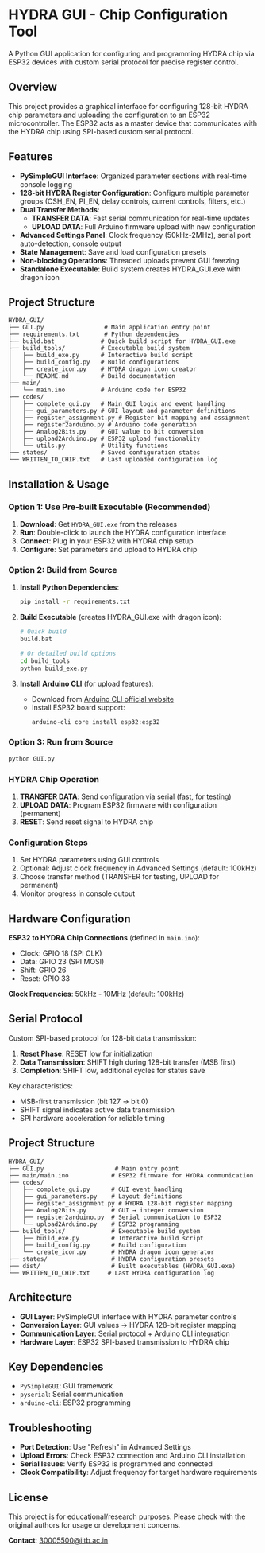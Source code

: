 # HYDRA GUI - Chip Configuration Tool

A Python GUI application for configuring and programming HYDRA chip via ESP32 devices with custom serial protocol for precise register control.

## Overview

This project provides a graphical interface for configuring 128-bit HYDRA chip parameters and uploading the configuration to an ESP32 microcontroller. The ESP32 acts as a master device that communicates with the HYDRA chip using SPI-based custom serial protocol.

## Features

- **PySimpleGUI Interface**: Organized parameter sections with real-time console logging
- **128-bit HYDRA Register Configuration**: Configure multiple parameter groups (CSH_EN, PI_EN, delay controls, current controls, filters, etc.)
- **Dual Transfer Methods**: 
  - **TRANSFER DATA**: Fast serial communication for real-time updates
  - **UPLOAD DATA**: Full Arduino firmware upload with new configuration
- **Advanced Settings Panel**: Clock frequency (50kHz-2MHz), serial port auto-detection, console output
- **State Management**: Save and load configuration presets
- **Non-blocking Operations**: Threaded uploads prevent GUI freezing
- **Standalone Executable**: Build system creates HYDRA_GUI.exe with dragon icon

## Project Structure

```
HYDRA_GUI/
├── GUI.py                 # Main application entry point
├── requirements.txt       # Python dependencies
├── build.bat             # Quick build script for HYDRA_GUI.exe
├── build_tools/          # Executable build system
│   ├── build_exe.py      # Interactive build script
│   ├── build_config.py   # Build configurations
│   ├── create_icon.py    # HYDRA dragon icon creator
│   └── README.md         # Build documentation
├── main/
│   └── main.ino          # Arduino code for ESP32
├── codes/
│   ├── complete_gui.py   # Main GUI logic and event handling
│   ├── gui_parameters.py # GUI layout and parameter definitions
│   ├── register_assignment.py # Register bit mapping and assignment
│   ├── register2arduino.py # Arduino code generation
│   ├── Analog2Bits.py    # GUI value to bit conversion
│   ├── upload2Arduino.py # ESP32 upload functionality
│   └── utils.py          # Utility functions
├── states/               # Saved configuration states
└── WRITTEN_TO_CHIP.txt   # Last uploaded configuration log
```

## Installation & Usage

### Option 1: Use Pre-built Executable (Recommended)
1. **Download**: Get `HYDRA_GUI.exe` from the releases
2. **Run**: Double-click to launch the HYDRA configuration interface
3. **Connect**: Plug in your ESP32 with HYDRA chip setup
4. **Configure**: Set parameters and upload to HYDRA chip

### Option 2: Build from Source

1. **Install Python Dependencies**:
   ```bash
   pip install -r requirements.txt
   ```

2. **Build Executable** (creates HYDRA_GUI.exe with dragon icon):
   ```bash
   # Quick build
   build.bat
   
   # Or detailed build options
   cd build_tools
   python build_exe.py
   ```

3. **Install Arduino CLI** (for upload features):
   - Download from [Arduino CLI official website](https://arduino.github.io/arduino-cli/)
   - Install ESP32 board support:
     ```bash
     arduino-cli core install esp32:esp32
     ```

### Option 3: Run from Source
```bash
python GUI.py
```

### HYDRA Chip Operation

1. **TRANSFER DATA**: Send configuration via serial (fast, for testing)
2. **UPLOAD DATA**: Program ESP32 firmware with configuration (permanent)
3. **RESET**: Send reset signal to HYDRA chip

### Configuration Steps

1. Set HYDRA parameters using GUI controls
2. Optional: Adjust clock frequency in Advanced Settings (default: 100kHz)
3. Choose transfer method (TRANSFER for testing, UPLOAD for permanent)
4. Monitor progress in console output

## Hardware Configuration

**ESP32 to HYDRA Chip Connections** (defined in `main.ino`):
- Clock: GPIO 18 (SPI CLK)
- Data: GPIO 23 (SPI MOSI)  
- Shift: GPIO 26
- Reset: GPIO 33

**Clock Frequencies**: 50kHz - 10MHz (default: 100kHz)

## Serial Protocol

Custom SPI-based protocol for 128-bit data transmission:

1. **Reset Phase**: RESET low for initialization
2. **Data Transmission**: SHIFT high during 128-bit transfer (MSB first)
3. **Completion**: SHIFT low, additional cycles for status save

Key characteristics:
- MSB-first transmission (bit 127 → bit 0)
- SHIFT signal indicates active data transmission
- SPI hardware acceleration for reliable timing

## Project Structure

```
HYDRA_GUI/
├── GUI.py                    # Main entry point
├── main/main.ino            # ESP32 firmware for HYDRA communication
├── codes/
│   ├── complete_gui.py      # GUI event handling
│   ├── gui_parameters.py    # Layout definitions  
│   ├── register_assignment.py # HYDRA 128-bit register mapping
│   ├── Analog2Bits.py       # GUI → integer conversion
│   ├── register2arduino.py  # Serial communication to ESP32
│   └── upload2Arduino.py    # ESP32 programming
├── build_tools/             # Executable build system
│   ├── build_exe.py         # Interactive build script
│   ├── build_config.py      # Build configuration
│   └── create_icon.py       # HYDRA dragon icon generator
├── states/                  # HYDRA configuration presets
├── dist/                    # Built executables (HYDRA_GUI.exe)
└── WRITTEN_TO_CHIP.txt     # Last HYDRA configuration log
```

## Architecture

- **GUI Layer**: PySimpleGUI interface with HYDRA parameter controls
- **Conversion Layer**: GUI values → HYDRA 128-bit register mapping  
- **Communication Layer**: Serial protocol + Arduino CLI integration
- **Hardware Layer**: ESP32 SPI-based transmission to HYDRA chip

## Key Dependencies

- `PySimpleGUI`: GUI framework
- `pyserial`: Serial communication
- `arduino-cli`: ESP32 programming

## Troubleshooting

- **Port Detection**: Use "Refresh" in Advanced Settings
- **Upload Errors**: Check ESP32 connection and Arduino CLI installation  
- **Serial Issues**: Verify ESP32 is programmed and connected
- **Clock Compatibility**: Adjust frequency for target hardware requirements

## License

This project is for educational/research purposes. Please check with the original authors for usage or development concerns.

**Contact**: 30005500@iitb.ac.in
